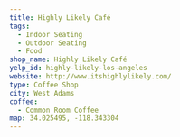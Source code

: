 ```yaml
---
title: Highly Likely Café
tags:
  - Indoor Seating
  - Outdoor Seating
  - Food
shop_name: Highly Likely Café
yelp_id: highly-likely-los-angeles
website: http://www.itshighlylikely.com/
type: Coffee Shop
city: West Adams
coffee:
  - Common Room Coffee
map: 34.025495, -118.343304
---
```

